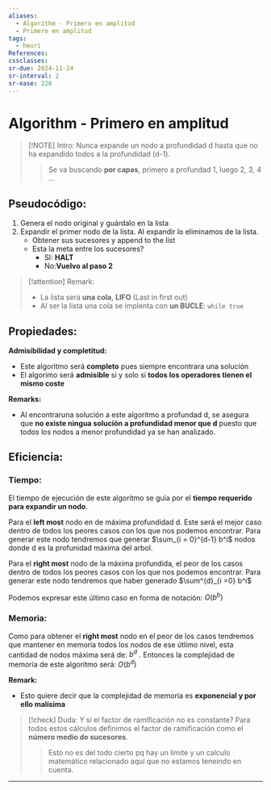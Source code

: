 ```yaml
---
aliases:
  - Algorithm - Primero en amplitud
  - Primero en amplitud
tags:
  - heuri
References: 
cssclasses: 
sr-due: 2024-11-24
sr-interval: 2
sr-ease: 228
---
```

# Algorithm - Primero en amplitud

> [!NOTE] Intro: 
>  Nunca expande un nodo a profundidad d hasta que no ha expandido todos a la profundidad (d-1). 
>  > Se va buscando **por capas**, primero a profundad 1, luego 2, 3, 4 …
>  
## Pseudocódigo: 
1. Genera el nodo original y guárdalo en la lista 
2. Expandir el primer nodo de la lista. Al expandir lo eliminamos de la lista. 
	+ Obtener sus sucesores y append to the list 
	+ Esta la meta entre los sucesores?
		+ SI: **HALT**
		+ No:**Vuelvo al paso 2**


> [!attention] Remark: 
>  + La lista será **una cola**, **LIFO** (Last in first out)
>  + Al ser la lista una cola se implenta con **un BUCLE**: `while true`

## Propiedades: 

**Admisibilidad y completitud:**
+ Este algoritmo será **completo** pues siempre encontrara una solución 
+ El algorimo será **admisible** si y solo si **todos los operadores tienen el mismo coste**

**Remarks:**
+ Al encontraruna solución a este algoritmo a profundad d, se asegura que **no existe ningua solución a profundidad menor que d** puesto que todos los nodos a menor profundidad ya se han analizado. 

## Eficiencia: 
### Tiempo: 
El tiempo de ejecución de este algoritmo se guía por el **tiempo requerido para expandir un nodo**. 

Para el **left most** nodo en de máxima profundidad d. Este será el mejor caso dentro de todos los peores casos con los que nos podemos encontrar. 
Para generar este nodo tendremos que generar $\sum_{i = 0}^{d-1} b^i$ nodos donde d es la profunidad máxima del arbol. 

Para el **right most** nodo de la máxima profundida, el peor de los casos dentro de todos los peores casos con los que nos podemos encontrar. 
Para generar este nodo tendremos que haber generado $\sum^{d}_{i =0} b^i$

Podemos expresar este último caso en forma de notación: $O(b^b)$
### Memoria: 
Como para obtener el  **right most**  nodo en el peor de los casos tendremos que mantener en memoria todos los nodos de ese útlimo nivel, esta cantidad de nodos máxima será de: $b^d$ .
Entonces la complejidad de memoria de este algoritmo será:  $O(b^d)$ 

**Remark:**
+ Esto quiere decir que la complejidad de memoria es **exponencial y por ello malísima**


> [!check] Duda: Y si el factor de ramificación no es constante?
> Para todos estos cálculos definimos el factor de ramificación como el **número medio de sucesores**. 
> > Esto no es del todo cierto pq hay un límite y un calculo matemático relacionado aquí que no estamos teneindo en cuenta. 
> > 




***